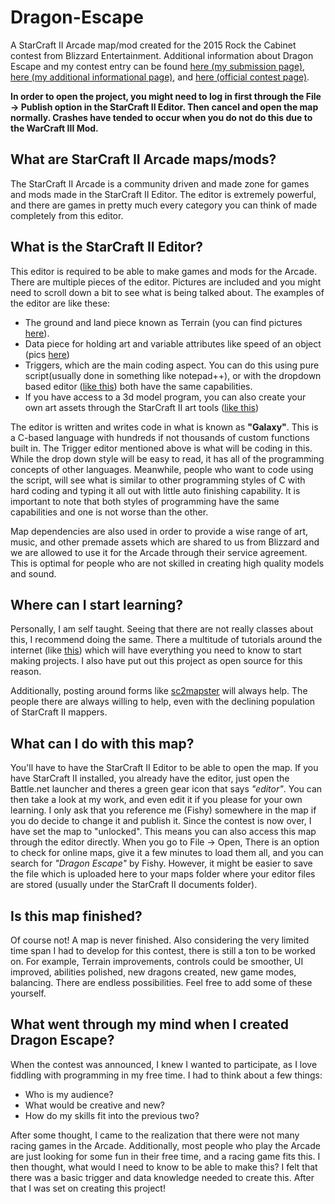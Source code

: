 # Dragon-Escape
A StarCraft II Arcade map/mod created for the 2015 Rock the Cabinet contest from Blizzard Entertainment.
Additional information about Dragon Escape and my contest entry can be found [here (my submission page)](http://us.battle.net/sc2/en/forum/topic/18300617242?page=1#15), [here (my additional informational page)](http://www.sc2mapster.com/maps/dragon-escape), and [here (official contest page)](http://us.battle.net/arcade/en/blog/19821982/rock-the-cabinet-2015-begins-7-16-2015).


**In order to open the project, you might need to log in first through the File -> Publish option in the StarCraft II Editor. Then cancel and open the map normally. Crashes have tended to occur when you do not do this due to the WarCraft III Mod.**

## What are StarCraft II Arcade maps/mods?
The StarCraft II Arcade is a community driven and made zone for games and mods made in the StarCraft II Editor. The editor is extremely powerful, and there are games in pretty much every category you can think of made completely from this editor.

## What is the StarCraft II Editor?
This editor is required to be able to make games and mods for the Arcade. There are multiple pieces of the editor. Pictures are included and you might need to scroll down a bit to see what is being talked about. The examples of the editor are like these: 
* The ground and land piece known as Terrain (you can find pictures [here](http://us.battle.net/sc2/en/game/maps-and-mods/tutorials/terrain/1)).
* Data piece for holding art and variable attributes like speed of an object (pics [here](http://us.battle.net/sc2/en/game/maps-and-mods/tutorials/data/1))
* Triggers, which are the main coding aspect. You can do this using pure script(usually done in something like notepad++), or with the dropdown based editor ([like this](http://us.battle.net/sc2/en/game/maps-and-mods/tutorials/trigger/1)) both have the same capabilities.
* If you have access to a 3d model program, you can also create your own art assets through the StarCraft II art tools ([like this](http://us.battle.net/sc2/en/blog/10788362/starcraft-ii-art-tools-open-beta-8-30-2013))


The editor is written and writes code in what is known as **"Galaxy"**. This is a C-based language with hundreds if not thousands of custom functions built in. The Trigger editor mentioned above is what will be coding in this. While the drop down style will be easy to read, it has all of the programming concepts of other languages. Meanwhile, people who want to code using the script, will see what is similar to other programming styles of C with hard coding and typing it all out with little auto finishing capability. It is important to note that both styles of programming have the same capabilities and one is not worse than the other.

Map dependencies are also used in order to provide a wise range of art, music, and other premade assets which are shared to us from Blizzard and we are allowed to use it for the Arcade through their service agreement. This is optimal for people who are not skilled in creating high quality models and sound.

## Where can I start learning?
Personally, I am self taught. Seeing that there are not really classes about this, I recommend doing the same. There a multitude of tutorials around the internet (like [this](http://wiki.sc2mapster.com/Tutorials)) which will have everything you need to know to start making projects. I also have put out this project as open source for this reason.

Additionally, posting around forms like [sc2mapster](http://www.sc2mapster.com/forums/development/) will always help. The people there are always willing to help, even with the declining population of StarCraft II mappers.

## What can I do with this map?
You'll have to have the StarCraft II Editor to be able to open the map. If you have StarCraft II installed, you already have the editor, just open the Battle.net launcher and theres a green gear icon that says *"editor"*. You can then take a look at my work, and even edit it if you please for your own learning. I only ask that you reference me (Fishy) somewhere in the map if you do decide to change it and publish it. Since the contest is now over, I have set the map to "unlocked". This means you can also access this map through the editor directly. When you go to File -> Open, There is an option to check for online maps, give it a few minutes to load them all, and you can search for *"Dragon Escape"* by Fishy. However, it might be easier to save the file which is uploaded here to your maps folder where your editor files are stored (usually under the StarCraft II documents folder).

## Is this map finished?
Of course not! A map is never finished. Also considering the very limited time span I had to develop for this contest, there is still a ton to be worked on. For example, Terrain improvements, controls could be smoother, UI improved, abilities polished, new dragons created, new game modes, balancing. There are endless possibilities. Feel free to add some of these yourself.

## What went through my mind when I created Dragon Escape?
When the contest was announced, I knew I wanted to participate, as I love fiddling with programming in my free time. I had to think about a few things: 
* Who is my audience?
* What would be creative and new?
* How do my skills fit into the previous two?

After some thought, I came to the realization that there were not many racing games in the Arcade. Additionally, most people who play the Arcade are just looking for some fun in their free time, and a racing game fits this. I then thought, what would I need to know to be able to make this? I felt that there was a basic trigger and data knowledge needed to create this. After that I was set on creating this project!


